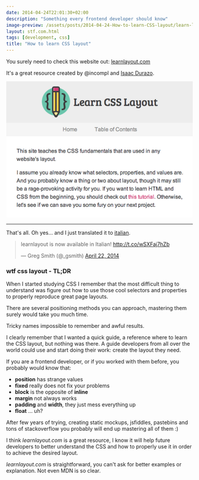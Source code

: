 ```yaml
---
date: 2014-04-24T22:01:30+02:00
description: "Something every frontend developer should know"
image-preview: /assets/posts/2014-04-24-How-to-learn-CSS-layout/learn-layout.com.png
layout: stf.com.html
tags: [development, css]
title: "How to learn CSS layout"
---
```


You surely need to check this website out: [learnlayout.com](http://learnlayout.com)

It's a great resource created by @incompl and [Isaac Durazo](http://www.isaacdurazo.com/).

![learncss.com homepage](/assets/posts/2014-04-24-How-to-learn-CSS-layout/learn-layout.com.png)

----

That's all. Oh yes... and I just translated it to [italian](http://it.learnlayout.com/).

<blockquote class="twitter-tweet" lang="en"><p>learnlayout is now available in Italian! <a href="http://t.co/wSXFaj7hZb">http://t.co/wSXFaj7hZb</a></p>&mdash; Greg Smith (@_gsmith) <a href="https://twitter.com/_gsmith/statuses/458679325358063617">April 22, 2014</a></blockquote>
<script async src="//platform.twitter.com/widgets.js" charset="utf-8"></script>


### wtf css layout - TL;DR

When I started studying CSS I remember that the most difficult thing to understand
was figure out how to use those cool selectors and properties to properly
reproduce great page layouts.

There are several positioning methods you can approach, mastering them surely
would take you much time.

Tricky names impossible to remember and awful results.

I clearly remember that I wanted a quick guide, a reference where to learn the CSS
layout, but nothing was there. A guide developers from all over the world could
use and start doing their work: create the layout they need.

If you are a frontend developer, or if you worked with them before,
you probably would know that:

- **position** has strange values
- **fixed** really does not fix your problems
- **block** is the opposite of **inline**
- **margin** not always works
- **padding** and **width**, they just mess everything up
- **float** ... uh?

After few years of trying, creating static mockups, jsfiddles, pastebins and tons of
stackoverflow you probably will end up mastering all of them :)

I think *learnlayout.com* is a great resource, I know it will help future developers
to better understand the CSS and how to properly use it in order to achieve the desired layout.

*learnlayout.com* is straightforward, you can't ask for better examples or explanation.
Not even MDN is so clear.






